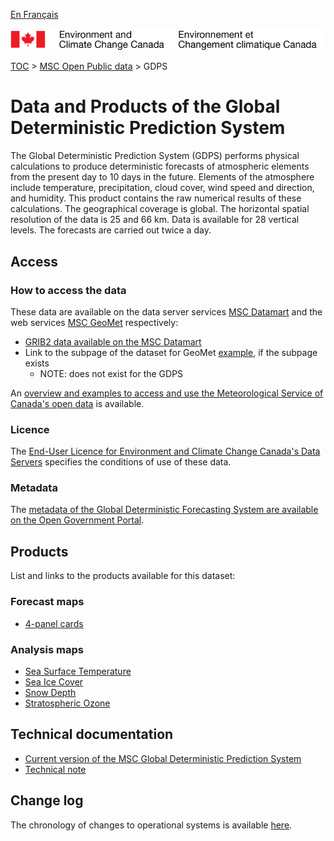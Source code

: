 [En Français](readme_gdps_fr.md)

![ECCC logo](../../img_eccc-logo.png)

[TOC](../../readme_en.md) > [MSC Open Public data](../readme_en.md) > GDPS


# Data and Products of the Global Deterministic Prediction System

The Global Deterministic Prediction System (GDPS) performs physical calculations to produce deterministic forecasts of atmospheric elements from the present day to 10 days in the future. Elements of the atmosphere include temperature, precipitation, cloud cover, wind speed and direction, and humidity. This product contains the raw numerical results of these calculations. The geographical coverage is global. The horizontal spatial resolution of the data is 25 and 66 km. Data is available for 28 vertical levels. The forecasts are carried out twice a day.

## Access

### How to access the data

These data are available on the data server services [MSC Datamart](../../msc-datamart/readme_en.md) and the web services [MSC GeoMet](../../msc-geomet/readme_en.md) respectively:

* [GRIB2 data available on the MSC Datamart](readme_gdps-datamart_en.md) 
* Link to the subpage of the dataset for GeoMet [example](../../msc-geomet/giops_en.md), if the subpage exists 
	* NOTE: does not exist for the GDPS

An [overview and examples to access and use the Meteorological Service of Canada's open data](../../how-to/readme_en.md) is available.


### Licence

The [End-User Licence for Environment and Climate Change Canada's Data Servers](../../licence/readme_en.md) specifies the conditions of use of these data.


### Metadata


The [metadata of the Global Deterministic Forecasting System are available on the Open Government Portal](https://open.canada.ca/data/en/dataset/c041e79a-914a-5a4e-a485-9cbc506195df).


## Products

List and links to the products available for this dataset:


### Forecast maps

* [4-panel cards](https://meteo.gc.ca/model_forecast/global_e.html)

### Analysis maps

* [Sea Surface Temperature](https://weather.gc.ca/data/analysis/351_100.gif)
* [Sea Ice Cover](https://weather.gc.ca/data/analysis/350_100.gif)
* [Snow Depth](https://weather.gc.ca/data/analysis/352_100.gif)
* [Stratospheric Ozone](http://es-ee.tor.ec.gc.ca/e/ozone/ozoneworld.htm)

## Technical documentation

* [Current version of the MSC Global Deterministic Prediction System](https://collaboration.cmc.ec.gc.ca/cmc/cmoi/product_guide/docs/tech_specifications/tech_specifications_GDPS_e.pdf)
* [Technical note](http://collaboration.cmc.ec.gc.ca/cmc/cmoi/product_guide/docs/lib/technote_gdps-500_20151215_e.pdf)


## Change log

The chronology of changes to operational systems is available [here](https://collaboration.cmc.ec.gc.ca/cmc/cmoi/product_guide/docs/changes_e.html).

